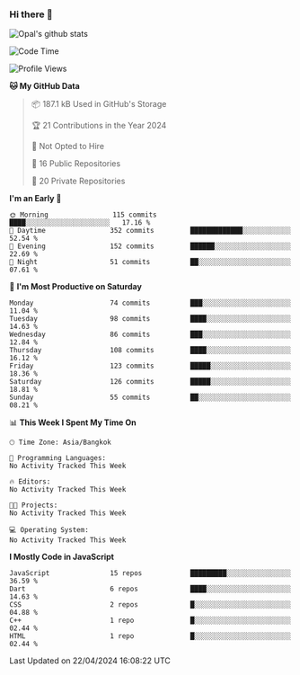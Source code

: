 ### Hi there 👋

![Opal's github stats](https://github-readme-stats.vercel.app/api?username=coolkidneversleep&count_private=true&show_icons=true&theme=radical)


<!--START_SECTION:waka-->
![Code Time](http://img.shields.io/badge/Code%20Time-64%20hrs%2038%20mins-blue)

![Profile Views](http://img.shields.io/badge/Profile%20Views-0-blue)

**🐱 My GitHub Data** 

> 📦 187.1 kB Used in GitHub's Storage 
 > 
> 🏆 21 Contributions in the Year 2024
 > 
> 🚫 Not Opted to Hire
 > 
> 📜 16 Public Repositories 
 > 
> 🔑 20 Private Repositories 
 > 
**I'm an Early 🐤** 

```text
🌞 Morning                115 commits         ████░░░░░░░░░░░░░░░░░░░░░   17.16 % 
🌆 Daytime                352 commits         █████████████░░░░░░░░░░░░   52.54 % 
🌃 Evening                152 commits         ██████░░░░░░░░░░░░░░░░░░░   22.69 % 
🌙 Night                  51 commits          ██░░░░░░░░░░░░░░░░░░░░░░░   07.61 % 
```
📅 **I'm Most Productive on Saturday** 

```text
Monday                   74 commits          ███░░░░░░░░░░░░░░░░░░░░░░   11.04 % 
Tuesday                  98 commits          ████░░░░░░░░░░░░░░░░░░░░░   14.63 % 
Wednesday                86 commits          ███░░░░░░░░░░░░░░░░░░░░░░   12.84 % 
Thursday                 108 commits         ████░░░░░░░░░░░░░░░░░░░░░   16.12 % 
Friday                   123 commits         █████░░░░░░░░░░░░░░░░░░░░   18.36 % 
Saturday                 126 commits         █████░░░░░░░░░░░░░░░░░░░░   18.81 % 
Sunday                   55 commits          ██░░░░░░░░░░░░░░░░░░░░░░░   08.21 % 
```


📊 **This Week I Spent My Time On** 

```text
🕑︎ Time Zone: Asia/Bangkok

💬 Programming Languages: 
No Activity Tracked This Week

🔥 Editors: 
No Activity Tracked This Week

🐱‍💻 Projects: 
No Activity Tracked This Week

💻 Operating System: 
No Activity Tracked This Week
```

**I Mostly Code in JavaScript** 

```text
JavaScript               15 repos            █████████░░░░░░░░░░░░░░░░   36.59 % 
Dart                     6 repos             ████░░░░░░░░░░░░░░░░░░░░░   14.63 % 
CSS                      2 repos             █░░░░░░░░░░░░░░░░░░░░░░░░   04.88 % 
C++                      1 repo              █░░░░░░░░░░░░░░░░░░░░░░░░   02.44 % 
HTML                     1 repo              █░░░░░░░░░░░░░░░░░░░░░░░░   02.44 % 
```




 Last Updated on 22/04/2024 16:08:22 UTC
<!--END_SECTION:waka-->
